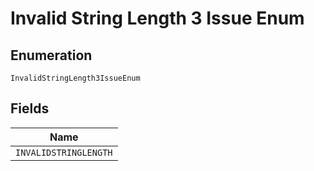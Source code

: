 
# Invalid String Length 3 Issue Enum

## Enumeration

`InvalidStringLength3IssueEnum`

## Fields

| Name |
|  --- |
| `INVALIDSTRINGLENGTH` |

